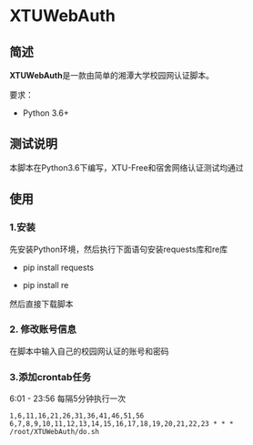# XTUWebAuth

## 简述

**XTUWebAuth**是一款由简单的湘潭大学校园网认证脚本。

要求：

* Python 3.6+

## 测试说明

本脚本在Python3.6下编写，XTU-Free和宿舍网络认证测试均通过

## 使用

### 1.安装

先安装Python环境，然后执行下面语句安装requests库和re库

* pip install requests

* pip install re

然后直接下载脚本

### 2. 修改账号信息

在脚本中输入自己的校园网认证的账号和密码

### 3.添加crontab任务

6:01 - 23:56 每隔5分钟执行一次
```cron
1,6,11,16,21,26,31,36,41,46,51,56 6,7,8,9,10,11,12,13,14,15,16,17,18,19,20,21,22,23 * * *       /root/XTUWebAuth/do.sh
```
